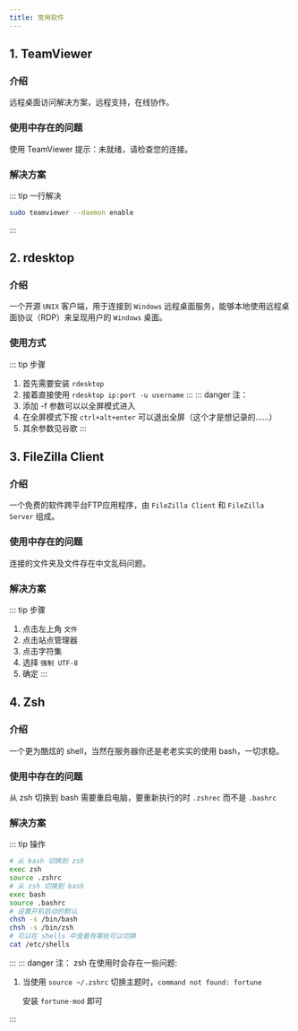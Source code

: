 ```yaml
---
title: 常用软件
---
```


## 1. TeamViewer

### 介绍

远程桌面访问解决方案，远程支持，在线协作。

### 使用中存在的问题

使用 TeamViewer 提示：未就绪，请检查您的连接。

### 解决方案

::: tip 一行解决
```sh
sudo teamviewer --daemon enable
```
:::

## 2. rdesktop

### 介绍

一个开源 `UNIX` 客户端，用于连接到 `Windows` 远程桌面服务，能够本地使用远程桌面协议（RDP）来呈现用户的 `Windows` 桌面。

### 使用方式

::: tip 步骤
1. 首先需要安装 `rdesktop`
2. 接着直接使用 `rdesktop ip:port -u username`
:::
::: danger 注：
1. 添加 -f 参数可以以全屏模式进入
2. 在全屏模式下按 `ctrl+alt+enter` 可以退出全屏（这个才是想记录的……）
3. 其余参数见谷歌
:::

## 3. FileZilla Client

### 介绍

一个免费的软件跨平台FTP应用程序，由 `FileZilla Client` 和 `FileZilla Server` 组成。

### 使用中存在的问题

连接的文件夹及文件存在中文乱码问题。

### 解决方案

::: tip 步骤
1. 点击左上角 `文件`
2. 点击站点管理器
3. 点击字符集
4. 选择 `强制 UTF-8`
5. 确定
:::

## 4. Zsh

### 介绍

一个更为酷炫的 shell，当然在服务器你还是老老实实的使用 bash，一切求稳。

### 使用中存在的问题

从 zsh 切换到 bash 需要重启电脑，要重新执行的时 `.zshrec` 而不是 `.bashrc`

### 解决方案

::: tip 操作
```bash
# 从 bash 切换到 zsh
exec zsh
source .zshrc
# 从 zsh 切换到 bash
exec bash
source .bashrc
# 设置开机启动的默认
chsh -s /bin/bash
chsh -s /bin/zsh
# 可以在 shells 中查看有哪些可以切换
cat /etc/shells
```
:::
::: danger 注：
zsh 在使用时会存在一些问题:

1. 当使用 `source ~/.zshrc` 切换主题时，`command not found: fortune`

   安装 `fortune-mod` 即可

:::

